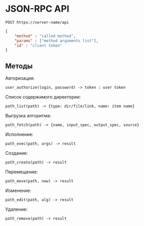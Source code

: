 # JSON-RPC API

```
POST https://server-name/api
```

```json
{
    "method" : "called method",
    "params" : ["method arguments list"],
    "id" : "client token"
}
```
## Методы
Авторизация:
```
user_authorize(login, password) -> token : user token
```

Список содержимого директории:
```
path_list(path) -> {type: dir/file/link, name: item name}
```

Выгрузка алгоритма:
```
path_fetch(path) -> {name, input_spec, output_spec, source}
```

Исполнение:
```
path_exec(path, args) -> result
```

Создание:
```
path_create(path) -> result
```

Перемещение:
```
path_move(path, new) -> result
```

Изменение:
```
path_edit(path, alg) -> result
```

Удаление:
```
path_remove(path) -> result
```
